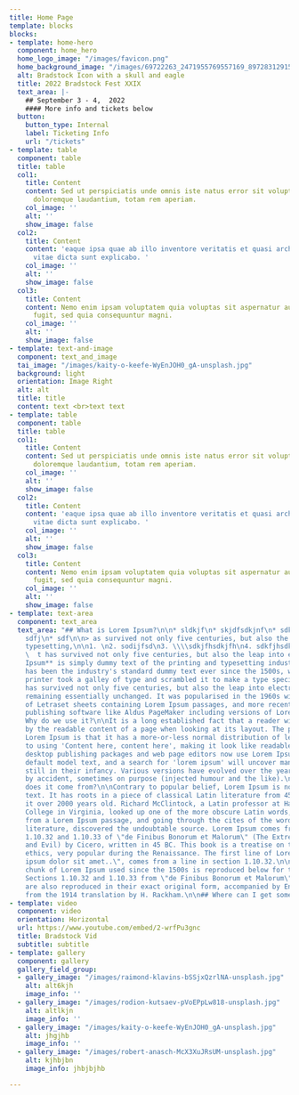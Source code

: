 ```yaml
---
title: Home Page
template: blocks
blocks:
- template: home-hero
  component: home_hero
  home_logo_image: "/images/favicon.png"
  home_background_image: "/images/69722263_2471955769557169_8972831291510620160_n.jpg"
  alt: Bradstock Icon with a skull and eagle
  title: 2022 Bradstock Fest XXIX
  text_area: |-
    ## September 3 - 4,  2022
    #### More info and tickets below
  button:
    button_type: Internal
    label: Ticketing Info
    url: "/tickets"
- template: table
  component: table
  title: table
  col1:
    title: Content
    content: Sed ut perspiciatis unde omnis iste natus error sit voluptatem accusantium
      doloremque laudantium, totam rem aperiam.
    col_image: ''
    alt: ''
    show_image: false
  col2:
    title: Content
    content: 'eaque ipsa quae ab illo inventore veritatis et quasi architecto beatae
      vitae dicta sunt explicabo. '
    col_image: ''
    alt: ''
    show_image: false
  col3:
    title: Content
    content: Nemo enim ipsam voluptatem quia voluptas sit aspernatur aut odit aut
      fugit, sed quia consequuntur magni.
    col_image: ''
    alt: ''
    show_image: false
- template: text-and-image
  component: text_and_image
  tai_image: "/images/kaity-o-keefe-WyEnJOH0_gA-unsplash.jpg"
  background: light
  orientation: Image Right
  alt: alt
  title: title
  content: text <br>text text
- template: table
  component: table
  title: table
  col1:
    title: Content
    content: Sed ut perspiciatis unde omnis iste natus error sit voluptatem accusantium
      doloremque laudantium, totam rem aperiam.
    col_image: ''
    alt: ''
    show_image: false
  col2:
    title: Content
    content: 'eaque ipsa quae ab illo inventore veritatis et quasi architecto beatae
      vitae dicta sunt explicabo. '
    col_image: ''
    alt: ''
    show_image: false
  col3:
    title: Content
    content: Nemo enim ipsam voluptatem quia voluptas sit aspernatur aut odit aut
      fugit, sed quia consequuntur magni.
    col_image: ''
    alt: ''
    show_image: false
- template: text-area
  component: text_area
  text_area: "## What is Lorem Ipsum?\n\n* sldkjf\n* skjdfsdkjnf\n* sdkjfnsdkfjn\n*
    sdfj\n* sdf\n\n> as survived not only five centuries, but also the leap into electronic
    typesetting,\n\n1. \n2. sodijfsd\n3. \\\\sdkjfhsdkjfh\n4. sdkfjhsdkjfh\n5. sdkfjhkjh\n\n
    \  t has survived not only five centuries, but also the leap into electronic typesetting,\n\n**Lorem
    Ipsum** is simply dummy text of the printing and typesetting industry. Lorem Ipsum
    has been the industry's standard dummy text ever since the 1500s, when an unknown
    printer took a galley of type and scrambled it to make a type specimen book. It
    has survived not only five centuries, but also the leap into electronic typesetting,
    remaining essentially unchanged. It was popularised in the 1960s with the release
    of Letraset sheets containing Lorem Ipsum passages, and more recently with desktop
    publishing software like Aldus PageMaker including versions of Lorem Ipsum.\n\n##
    Why do we use it?\n\nIt is a long established fact that a reader will be distracted
    by the readable content of a page when looking at its layout. The point of using
    Lorem Ipsum is that it has a more-or-less normal distribution of letters, as opposed
    to using 'Content here, content here', making it look like readable English. Many
    desktop publishing packages and web page editors now use Lorem Ipsum as their
    default model text, and a search for 'lorem ipsum' will uncover many web sites
    still in their infancy. Various versions have evolved over the years, sometimes
    by accident, sometimes on purpose (injected humour and the like).\n\n## Where
    does it come from?\n\nContrary to popular belief, Lorem Ipsum is not simply random
    text. It has roots in a piece of classical Latin literature from 45 BC, making
    it over 2000 years old. Richard McClintock, a Latin professor at Hampden-Sydney
    College in Virginia, looked up one of the more obscure Latin words, consectetur,
    from a Lorem Ipsum passage, and going through the cites of the word in classical
    literature, discovered the undoubtable source. Lorem Ipsum comes from sections
    1.10.32 and 1.10.33 of \"de Finibus Bonorum et Malorum\" (The Extremes of Good
    and Evil) by Cicero, written in 45 BC. This book is a treatise on the theory of
    ethics, very popular during the Renaissance. The first line of Lorem Ipsum, \"Lorem
    ipsum dolor sit amet..\", comes from a line in section 1.10.32.\n\nThe standard
    chunk of Lorem Ipsum used since the 1500s is reproduced below for those interested.
    Sections 1.10.32 and 1.10.33 from \"de Finibus Bonorum et Malorum\" by Cicero
    are also reproduced in their exact original form, accompanied by English versions
    from the 1914 translation by H. Rackham.\n\n## Where can I get some?"
- template: video
  component: video
  orientation: Horizontal
  url: https://www.youtube.com/embed/2-wrfPu3gnc
  title: Bradstock Vid
  subtitle: subtitle
- template: gallery
  component: gallery
  gallery_field_group:
  - gallery_image: "/images/raimond-klavins-bSSjxQzrlNA-unsplash.jpg"
    alt: alt6kjh
    image_info: ''
  - gallery_image: "/images/rodion-kutsaev-pVoEPpLw818-unsplash.jpg"
    alt: altlkjn
    image_info: ''
  - gallery_image: "/images/kaity-o-keefe-WyEnJOH0_gA-unsplash.jpg"
    alt: jhgjhb
    image_info: ''
  - gallery_image: "/images/robert-anasch-McX3XuJRsUM-unsplash.jpg"
    alt: kjhbjbn
    image_info: jhbjbjhb

---
```

